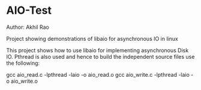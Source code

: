 AIO-Test
========

Author: Akhil Rao

Project showing demonstrations of libaio for asynchronous IO in linux

This project shows how to use libaio for implementing asynchronous Disk IO.
Pthread is also used and hence to build the independent source files use the following:

gcc aio_read.c -lpthread -laio -o aio_read.o
gcc aio_write.c -lpthread -laio -o aio_write.o




